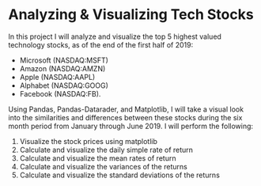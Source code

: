 # Analyzing & Visualizing Tech Stocks


In this project I will analyze and visualize the top 5 highest valued technology stocks, as of the end of the first half of 2019:
* Microsoft (NASDAQ:MSFT)
* Amazon (NASDAQ:AMZN)
* Apple (NASDAQ:AAPL)
* Alphabet (NASDAQ:GOOG)
* Facebook (NASDAQ:FB).

Using Pandas, Pandas-Datarader, and Matplotlib, I will take a visual look into the similarities and differences between these stocks during the six month period from January through June 2019. I will perform the following:
1. Visualize the stock prices using matplotlib
2. Calculate and visualize the daily simple rate of return 
3. Calculate and visualize the mean rates of return
4. Calculate and visualize the variances of the returns
5. Calculate and visualize the standard deviations of the returns
